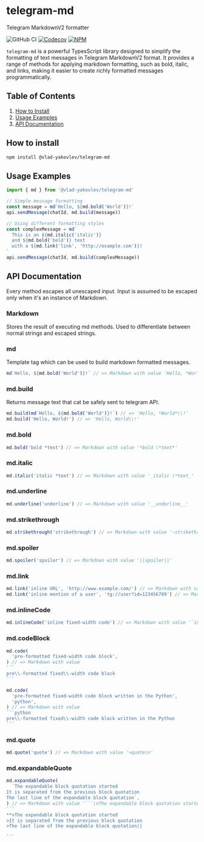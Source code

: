 # telegram-md

Telegram MarkdownV2 formatter

![GitHub CI](https://img.shields.io/github/actions/workflow/status/vlad-iakovlev/telegram-md/ci.yml?branch=main&label=github-ci)
[![Codecov](https://img.shields.io/codecov/c/github/vlad-iakovlev/telegram-md/main)](https://codecov.io/gh/vlad-iakovlev/telegram-md)
[![NPM](https://img.shields.io/npm/v/@vlad-yakovlev/telegram-md)](https://www.npmjs.org/package/@vlad-yakovlev/telegram-md)

`telegram-md` is a powerful TypesScript library designed to simplify the formatting of text messages in Telegram MarkdownV2 format. It provides a range of methods for applying markdown formatting, such as bold, italic, and links, making it easier to create richly formatted messages programmatically.

## Table of Contents

1. [How to Install](#how-to-install)
2. [Usage Examples](#usage-examples)
3. [API Documentation](#api-documentation)

## How to install

```sh
npm install @vlad-yakovlev/telegram-md
```

## Usage Examples

```ts
import { md } from '@vlad-yakovlev/telegram-md'

// Simple message formatting
const message = md`Hello, ${md.bold('World')}!`
api.sendMessage(chatId, md.build(message))

// Using different formatting styles
const complexMessage = md`
  This is an ${md.italic('italic')}
  and ${md.bold('bold')} text
  with a ${md.link('link', 'http://example.com')}!
`
api.sendMessage(chatId, md.build(complexMessage))
```

## API Documentation

Every method escapes all unescaped input. Input is assumed to be escaped only when it's an instance of Markdown.

### Markdown

Stores the result of executing md methods. Used to differentiate between normal strings and escaped strings.

### md

Template tag which can be used to build markdown formatted messages.

```ts
md`Hello, ${md.bold('World')}!` // => Markdown with value 'Hello, *World*\\!'
```

### md.build

Returns message text that cat be safely sent to telegram API.

```ts
md.build(md`Hello, ${md.bold('World')}!`) // => 'Hello, *World*\\!'
md.build('Hello, World!') // => 'Hello, World\\!'
```

### md.bold

```ts
md.bold('bold *text') // => Markdown with value '*bold \*text*'
```

### md.italic

```ts
md.italic('italic *text') // => Markdown with value '_italic \*text_'
```

### md.underline

```ts
md.underline('underline') // => Markdown with value '__underline__'
```

### md.strikethrough

```ts
md.strikethrough('strikethrough') // => Markdown with value '~strikethrough~'
```

### md.spoiler

```ts
md.spoiler('spoiler') // => Markdown with value '||spoiler||'
```

### md.link

```ts
md.link('inline URL', 'http://www.example.com/') // => Markdown with value '[inline URL](http://www\\.example\\.com/)'
md.link('inline mention of a user', 'tg://user?id=123456789') // => Markdown with value '[inline mention of a user](tg://user?id\\=123456789)'
```

### md.inlineCode

```ts
md.inlineCode('inline fixed-width code') // => Markdown with value '`inline fixed\\-width code`'
```

### md.codeBlock

````ts
md.code(
  'pre-formatted fixed-width code block',
) // => Markdown with value
```
pre\\-formatted fixed\\-width code block
```
````

````ts
md.code(
  'pre-formatted fixed-width code block written in the Python',
  'python',
) // => Markdown with value
```python
pre\\-formatted fixed\\-width code block written in the Python
```
````

### md.quote

```ts
md.quote('quote') // => Markdown with value '>quote\n'
```

### md.expandableQuote

````ts
md.expandableQuote(
  `The expandable block quotation started
It is separated from the previous block quotation
The last line of the expandable block quotation`,
) // => Markdown with value '```\nThe expandable block quotation started\nIt is separated from the previous block quotation\nThe last line of the expandable block quotation||\n```'
```
**>The expandable block quotation started
>It is separated from the previous block quotation
>The last line of the expandable block quotation||

```
````
